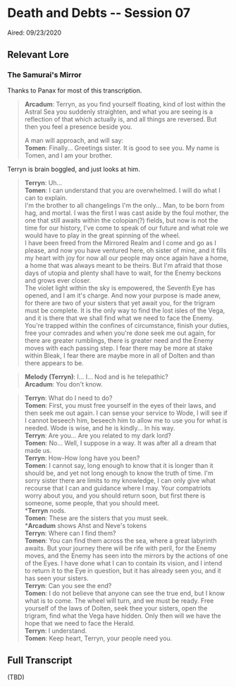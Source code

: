 # Death and Debts -- Session 07

Aired: 09/23/2020

## Relevant Lore

### The Samurai's Mirror

Thanks to Panax for most of this transcription.

> **Arcadum**: Terryn, as you find yourself floating, kind of lost within the Astral Sea you suddenly straighten, and what you are seeing is a reflection of that which actually is, and all things are reversed. But then you feel a presence beside you.
>
> A man will approach, and will say:<br>
**Tomen**: Finally... Greetings sister. It is good to see you. My name is Tomen, and I am your brother.<br>

Terryn is brain boggled, and just looks at him.

> **Terryn**: Uh...<br>
**Tomen**: I can understand that you are overwhelmed. I will do what I can to explain.<br>
I'm the brother to all changelings I'm the only... Man, to be born from hag, and mortal. I was the first I was cast aside by the foul mother, the one that still awaits within the colopian(?) fields, but now is not the time for our history, I've come to speak of our future and what role we would have to play in the great spinning of the wheel.<br>
I have been freed from the Mirrored Realm and I come and go as I please, and now you have ventured here, oh sister of mine, and it fills my heart with joy for now all our people may once again have a home, a home that was always meant to be theirs. But I'm afraid that those days of utopia and plenty shall have to wait, for the Enemy beckons and grows ever closer. <br>
The violet light within the sky is empowered, the Seventh Eye has opened, and I am it's charge. And now your purpose is made anew, for there are two of your sisters that yet await you, for the trigram must be complete. It is the only way to find the lost isles of the Vega, and it is there that we shall find what we need to face the Enemy.<br>
You're trapped within the confines of circumstance, finish your duties, free your comrades and when you're done seek me out again, for there are greater rumblings, there is greater need and the Enemy moves with each passing step. I fear there may be more at stake within Bleak, I fear there are maybe more in all of Dolten and than there appears to be.<br>

> **Melody (Terryn)**: I... I... Nod and is he telepathic?<br>
**Arcadum**: You don't know.

> **Terryn**: What do I need to do?<br>
**Tomen**: First, you must free yourself in the eyes of their laws, and then seek me out again. I can sense your service to Wode, I will see if I cannot beseech him, beseech him to allow me to use you for what is needed. Wode is wise, and he is kindly... In his way.<br>
**Terryn**: Are you... Are you related to my dark lord?<br>
**Tomen**: No... Well, I suppose in a way. It was after all a dream that made us.<br>
**Terryn**: How-How long have you been?<br>
**Tomen**: I cannot say, long enough to know that it is longer than it should be, and yet not long enough to know the truth of time. I'm sorry sister there are limits to my knowledge, I can only give what recourse that I can and guidance where I may. Your compatriots worry about you, and you should return soon, but first there is someone, some people, that you should meet.<br>
***Terryn** nods.<br>
**Tomen**: These are the sisters that you must seek.<br>
***Arcadum** shows Ahst and Neve's tokens<br>
**Terryn**: Where can I find them?<br>
**Tomen**: You can find them across the sea, where a great labyrinth awaits. But your journey there will be rife with peril, for the Enemy moves, and the Enemy has seen into the mirrors by the actions of one of the Eyes. I have done what I can to contain its vision, and I intend to return it to the Eye in question, but it has already seen you, and it has seen your sisters.<br>
**Terryn**: Can you see the end?<br>
**Tomen**: I do not believe that anyone can see the true end, but I know what is to come. The wheel will turn, and we must be ready. Free yourself of the laws of Dolten, seek thee your sisters, open the trigram, find what the Vega have hidden. Only then will we have the hope that we need to face the Herald.<br>
**Terryn**: I understand.<br>
**Tomen**: Keep heart, Terryn, your people need you.

## Full Transcript

(TBD)
